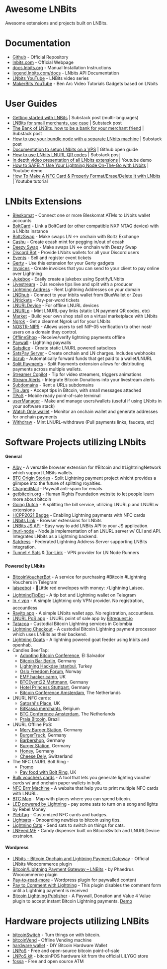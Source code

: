 # Awesome LNBits

Awesome extensions and projects built on LNBits.

# Documentation

- [Github](https://github.com/lnbits/lnbits) - Official Repository
- [lnbits.com](https://lnbits.com) - Official Webpage
- [docs.lnbits.org](https://docs.lnbits.org/) - Manual Installation Instructions
- [legend.lnbits.com/docs](https://legend.lnbits.com/docs) - LNbits API Documentation
- [LNbits YouTube](https://www.youtube.com/playlist?list=PLPj3KCksGbSYG0ciIQUWJru1dWstPHshe) - LNBits video series
- [MakerBits YouTube](https://www.youtube.com/channel/UCZhKfzK6_KWZ-CFC2wXQVBw/videos) - Ben Arc Video Tutorials Gadgets based on LNbits

# User Guides

- [Getting started with LNBits](https://darthcoin.substack.com/p/getting-started-lnbits) | Substack post (multi-languages)
- [LNBits for small merchants, use case](https://darthcoin.substack.com/p/lnbits-for-small-merchants) | Substack post
- [The Bank of LNBits, how to be a bank for your merchant friend](https://darthcoin.substack.com/p/the-bank-of-lnbits) | Substack post
- [How to use your bundle node with a separate LNbits machine](https://darthcoin.substack.com/p/build-your-own-lnbits-app-server) | Substack post
- [Documentation to setup LNbits on a VPS](https://github.com/TrezorHannes/vps-lnbits) | Github open guide
- [How to use LNbits LNURL QR codes](https://kuroba.substack.com/p/how-to-receive-bitcoin-lightning) | Substack post
- [In depth video presentation of all LNbits extensions](https://youtu.be/ZTjFalYeOlA) | Youtube demo
- [How to SAFELY Use Your Lightning Node On-The-Go with LNbits](https://youtu.be/i5FQf96e6zg) | Youtube demo
- [How To Make A NFC Card & Properly Format/Erase/Delete It with LNbits](https://youtu.be/Pe0YXHawHvQ) | Youtube tutorial

# LNbits Extensions

- [Bleskomat](https://github.com/lnbits/bleskomat) - Connect one or more Bleskomat ATMs to LNbits wallet accounts
- [BoltCard](https://github.com/lnbits/boltcards) - Link a BoltCard (or other compatible NXP NTAG device) with a LNbits instance
- [BoltzSwap](https://github.com/lnbits/boltz-extension) - Make swaps LN <-> onchain with Boltz Exchange
- [Cashu](https://github.com/lnbits/cashu) - Create ecash mint for pegging in/out of ecash
- [Deezy Swap](https://github.com/lnbits/deezy) - Make swaps LN <-> onchain with Deezy Swap
- [Discord Bot](https://github.com/lnbits/discordbot) - Provide LNbits wallets for all your Discord users
- [Events](https://github.com/lnbits/events) - Sell and register event tickets
- [Gerty](https://github.com/lnbits/gerty) - Use this extension for your Gerty gadgets
- [Invoices](https://github.com/lnbits/invoices) - Create invoices that you can send to your client to pay online over Lightning
- [Jukebox](https://github.com/lnbits/jukebox) - Easily create a jukebox using Spotify/LNbits
- [Livestream](https://github.com/lnbits/livestream) - DJs receive tips live and split with a producer
- [Lightning Address](https://github.com/lnbits/lnaddress) - Rent Lightning Addresses on your domain
- [LNDhub](https://github.com/lnbits/lndhub) - Connect to your lnbits wallet from BlueWallet or Zeus
- [LNtickets](https://github.com/lnbits/lnticket) - Pay-per-word tickets
- [LNURLDevice](https://github.com/lnbits/lnurldevice) - For offline LNURL devices
- [LNURLp](https://github.com/lnbits/lnurlp) - Mint LNURL-pay links (static LN payment QR codes, etc)
- [Market](https://github.com/lnbits/market) - Build your own shop stall on a virtual marketplace with LNbits
- [Ngrok](https://github.com/lnbits/ngrok) - Get a clearnet Ngrok url for your LNbits
- [NOSTR-NIP5](https://github.com/lnbits/nostrnip5) - Allows users to sell NIP-05 verification to other nostr users on a domain they control.
- [OfflineShop](https://github.com/lnbits/offlineshop) - Receive/verify lightning payments offline
- [Paywall](https://github.com/lnbits/paywall) - Lightning paywalls
- [Satsdice](https://github.com/lnbits/satsdice) - Create static LNURL powered satsdices
- [SatsPay Server](https://github.com/lnbits/satspay) - Create onchain and LN charges. Includes webhooks
- [Scrub](https://github.com/lnbits/scrub) - Automatically forward funds that get paid to a wallet/LNURL
- [Split Payments](https://github.com/lnbits/splitpayments) - Split Payments extension allows for distributing payments across multiple wallets.
- [Streamer Copilot](https://github.com/lnbits/copilot) - Tip for video streamers, triggers animations
- [Stream Alerts](https://github.com/lnbits/streamalerts) - Integrate Bitcoin Donations into your livestream alerts
- [Subdomains](https://github.com/lnbits/subdomains) - Rent a URLs subdomains
- [Tip Jars](https://github.com/lnbits/tipjar) - Accept tips in Bitcoin, with small messages attached
- [TPoS](https://github.com/lnbits/tpos) - Mobile ready point-of-sale terminal
- [userManager](https://github.com/lnbits/usermanager) - Make and manage users/wallets (useful if using LNbits in your software stack)
- [Watch Only wallet](https://github.com/lnbits/watchonly) - Monitor an onchain wallet and generate addresses for onchain payments
- [Withdraw](https://github.com/lnbits/withdraw) - Mint LNURL-withdraws (Pull payments links, faucets, etc)

# Software Projects utilizing LNbits

#### General
- [Alby](https://github.com/getAlby/lightning-browser-extension) - A versatile browser extension for #Bitcoin and #LightningNetwork which support LNBits wallets.
- [BTC Origin Stories](https://btcoriginstories.com/) - Split Lightning payment project whicht provides a glimpse into the future of splitting royalties.
- [ChargedMail](https://github.com/shocknet/chargedMail) - Paywall anti-spam for emails
- [getbitcoin.org](https://www.getbitcoin.org/) - Human Rights Foundation website to let people learn more about bitcoin
- [Going Dutch](https://goingdutch.pm) - A splitting the bill service, utilizing LNURLp and LNURLw extensions
- [HCPP2021 Badge](https://github.com/taxmeifyoucan/HCPP2021-Badge) - Enabling Lightning payments with NFC cards
- [LNbits Link](https://github.com/bitcoincoretech/lnbits-link) - Browser extensions for LNbits
- [LNBits JS API](https://github.com/MiguelMedeiros/lnbits-js) - Easy way to add LNBits API to your JS application.
- [lnurl-node](https://github.com/chill117/lnurl-node) - Node.js implementation of an LNURL server w/ CLI and API. Integrates LNbits as a Lightning backend.
- [Satdress](https://github.com/fiatjaf/satdress) - Federated Lightning Address Server supporting LNBits integration.
- [Tunnel ⚡️ Sats](https://tunnelsats.com/) & [Tor-Link](http://tunnelpasz3fpxhuw6obb5tpuqkxmcmvqh7asx5vkqfwe7ix74ry22ad.onion) - VPN provider for LN Node Runners

#### Powered by LNbits
- [BitcoinVoucherBot](https://t.me/BitcoinVoucherBot) - A service for purchasing #Bitcoin #Lightning Vouchers in Telegram
- [laiseebot](https://github.com/bitkarrot/laiseebot) - 🧧Little red envelopes with money: ⚡Lightning Laisee.
- [LightningTipBot](https://github.com/LightningTipBot/LightningTipBot) - A tip bot and Lightning wallet on Telegram
- [ln ⚡️ vpn](https://lnvpn.net) - A simple Lightning only VPN provider. No registration, accountless
- [Rayito app](https://rayito.app/) - A simple LNbits wallet app. No registration, accountless. 
- [LNURL PoS app](https://twitter.com/bitrequest/status/1566779663518662661) - LNURL point of sale app by [Bitrequest.io](https://bitrequest.io)
- [Tatacoa](https://www.tatacoabitcoin.com/) - Custodial Bitcoin Lightning services in Colombia
- [Lightning Checkout](https://lightningcheckout.eu) - A custodial Bitcoin Lightning payment processor which uses LNBits as their backend.
- [Lightning Goats](https://lightning-goats.com) - A lightning powered goat feeder using lnbits and openhab.
- Candles BeerTap:
  - [Adopting Bitcoin Conference](https://twitter.com/MichaelRihani/status/1490891558224564226), El Salvador
  - [Bitcoin Bar Berlin](https://twitter.com/L0laL33tz/status/1456346866875052034), Germany
  - [Lightning Hackday Istanbul](https://twitter.com/arcbtc/status/1497188876288417796), Turkey
  - [Oslo Freedom Forum](https://twitter.com/stephanlivera/status/1529579038427209729), Norway
  - [EMF hacker camp](https://twitter.com/arcbtc/status/1534490835143860225), UK
  - [BTCEvent22 Mettmann](https://twitter.com/fulmolightning/status/1553327221686865920), Germany
  - [Hotel Princess Stuttgart](https://twitter.com/PrincessPlo/status/1530199423644585985), Germany
  - [Bitcoin Conference Amsterdam](https://twitter.com/fulmolightning/status/1580156140742410241), The Netherlands
- LNURL NFC cards:
  - [Satoshi's Place](https://twitter.com/blackcoffeebtc/status/1571171856123559936?s=19), UK
  - [BitKassa merchants](https://twitter.com/BitKassaNL/status/1578822489442222081), Belgium
  - [BTC Conference Amsterdam](https://twitter.com/einzie/status/1580140879800852480), The Netherlands
  - [Praia Bitcoin](https://nitter.it/BitcoinBeachBR/status/1588256248369057792), Brazil
- LNURL Offline PoS:
  - [Mery Burger Station](https://twitter.com/friecast/status/1578457793035898882), Germany
  - [BurgerTruck](https://twitter.com/friecast/status/1555983298240856068), Germany
  - [Barbershop](https://twitter.com/DrShift3/status/1585019957607542784), Germany
  - [Burger Station](https://twitter.com/Bblocker21/status/1582758428669145088), Germany
  - [Honey](https://twitter.com/leblitzdick/status/1270008973152976896), Germany
  - [Cheese Dely](https://twitter.com/DrShift3/status/1587067907556646912), Switzerland
- The NFC LNURL Bolt Ring -
  - [Promo](https://twitter.com/bitcoin_ring/status/1581966568631988224)
  - [Pay food with Bolt Ring](https://nitter.it/BTCGandalf/status/1587071445435383817), UK
- [Bulk vouchers cards](https://github.com/leesalminen/bulk-boltcards) -  A tool that lets you generate lighting voucher cards w/ and onchain paper wallets in bulk.
- [NFC Brrr Machine](https://nfc-brrr.com/) - A website that help you to print multiple NFC cards with LNURL.
- [BTC Map](https://btcmap.org/) - Map with places where you can spend bitcoin.
- [LED powered by Lightning](https://www.rebelmoney.art/day-1) - pay some sats to turn on a song and lights by Rebel Money
- [PlebTag](https://plebtag.com/) - Customized NFC cards and badges.
- [Lightsats](https://lightsats.com/) - Onboarding newbies to bitcoin using tips.
- [Lightning Cats](https://lightningcats.org/) - Send sats to switch on things for cats.
- [LNFeed.ME](https://lnfeed.me/) - Candy dispenser built on BitcoinSwitch and LNURLDevice exstnsion.

#### Wordpress
- [LNbits – Bitcoin Onchain and Lightning Payment Gateway](https://wordpress.org/plugins/lnbits-bitcoin-onchain-and-lightning-payment-gateway/) - Official LNbits Woocommerce plugin
- [Bitcoin/Lightning Payment Gateway – LNBits](https://wordpress.org/plugins/lightning-payment-gateway-lnbits/) - by Phaedrus Woocommerce plugin
- [Pay-to-read-more](https://github.com/schulterklopfer/ptrm) - Wordpress plugin for paywalled content
- [Pay to Comment with Lightning](https://wordpress.org/plugins/wp-lightning-comments/) - This plugin disables the comment form until a Lightning payment is received
- [Bitcoin Lightning Publisher](https://wordpress.org/plugins/bitcoin-lightning-publisher/) -  A Paywall, Donation and Value 4 Value plugin to accept instant Bitcoin Lightning payments. [Demo](https://twitter.com/LNCheckout/status/1579047324260904960)

# Hardware projects utilizing LNBits
- [bitcoinSwitch](https://github.com/lnbits/bitcoinswitch) - Turn things on with bitcoin.
- [bitcoinVend](https://github.com/arcbtc/bitcoinVend) - Offline Vending machine
- [hardware wallet](https://github.com/lnbits/hardware-wallet) - DIY Bitcoin Hardware Wallet
- [LNPoS](https://github.com/lnbits/lnpos) - Free and open-source bitcoin point-of-sale
- [LNPoS kit](https://nl.aliexpress.com/item/1005003589706292.html) - bitcoinPOS hardware kit from the official LILYGO store
- [fossa](https://github.com/lnbits/fossa) - Free and open source ATM

